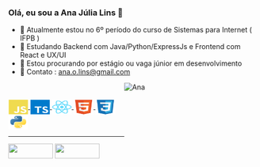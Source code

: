 ### Olá, eu sou a Ana Júlia Lins 👋


- 🔭 Atualmente estou no 6º período do curso de Sistemas para Internet ( IFPB )
- 🌱 Estudando Backend com Java/Python/ExpressJs  e Frontend com React e UX/UI
- 🤔 Estou procurando por estágio ou vaga júnior em desenvolvimento
- 💬 Contato : ana.o.lins@gmail.com

 <div>
  <a href="https://github.com/AnaLinsDev">
  <img height="200em" src=""/>
    
  <img align="right" alt="Ana" height="250" width="270" src="https://user-images.githubusercontent.com/60307596/130715496-3b647daf-b89a-402a-9830-63cf3f182470.png">
</div>

  
 <div style="display: inline_block"><br>

  <img align="center" alt="Ana-Js" height="30" width="40" src="https://raw.githubusercontent.com/devicons/devicon/master/icons/javascript/javascript-plain.svg">
  <img align="center" alt="Ana-Ts" height="30" width="40" src="https://raw.githubusercontent.com/devicons/devicon/master/icons/typescript/typescript-plain.svg">
  <img align="center" alt="Ana-React" height="30" width="40" src="https://raw.githubusercontent.com/devicons/devicon/master/icons/react/react-original.svg">
  <img align="center" alt="Ana-HTML" height="30" width="40" src="https://raw.githubusercontent.com/devicons/devicon/master/icons/html5/html5-original.svg">
  <img align="center" alt="Ana-CSS" height="30" width="40" src="https://raw.githubusercontent.com/devicons/devicon/master/icons/css3/css3-original.svg">
  <img align="center" alt="Ana-Python" height="30" width="40" src="https://raw.githubusercontent.com/devicons/devicon/master/icons/python/python-original.svg">
   
</div>
  
   <hr />
 
  <div>
    <a href="https://www.instagram.com/ana_frontdev/"  target="_blank"><img  height="30" width="90"  src="https://img.shields.io/badge/Instagram-%20-brightgreen" target="_blank"></a>
    <a href="https://www.linkedin.com/in/ana-j%C3%BAlia-lins-devbrasil/" target="_blank"><img  height="30" width="90"  src="https://img.shields.io/badge/Linkedin-%20-brightgreen" target="_blank"></a>
  </div>
  
  

